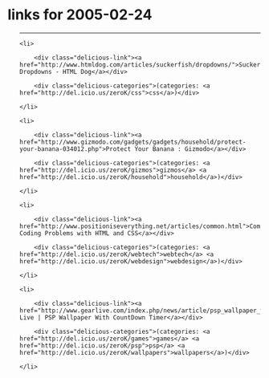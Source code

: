 # links for 2005-02-24

<ul class="delicious">

-------------------------------

	<li>

		<div class="delicious-link"><a href="http://www.htmldog.com/articles/suckerfish/dropdowns/">Suckerfish Dropdowns - HTML Dog</a></div>

		<div class="delicious-categories">(categories: <a href="http://del.icio.us/zeroK/css">css</a>)</div>

	</li>

	<li>

		<div class="delicious-link"><a href="http://www.gizmodo.com/gadgets/gadgets/household/protect-your-banana-034012.php">Protect Your Banana : Gizmodo</a></div>

		<div class="delicious-categories">(categories: <a href="http://del.icio.us/zeroK/gizmos">gizmos</a> <a href="http://del.icio.us/zeroK/household">household</a>)</div>

	</li>

	<li>

		<div class="delicious-link"><a href="http://www.positioniseverything.net/articles/common.html">Common Coding Problems with HTML and CSS</a></div>

		<div class="delicious-categories">(categories: <a href="http://del.icio.us/zeroK/webtech">webtech</a> <a href="http://del.icio.us/zeroK/webdesign">webdesign</a>)</div>

	</li>

	<li>

		<div class="delicious-link"><a href="http://www.gearlive.com/index.php/news/article/psp_wallpaper_with_countdown_timer_02240658/">Gear Live | PSP Wallpaper With CountDown Timer</a></div>

		<div class="delicious-categories">(categories: <a href="http://del.icio.us/zeroK/games">games</a> <a href="http://del.icio.us/zeroK/psp">psp</a> <a href="http://del.icio.us/zeroK/wallpapers">wallpapers</a>)</div>

	</li>

</ul>